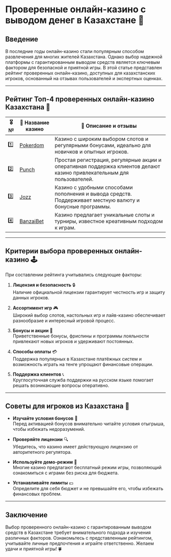 # Проверенные онлайн-казино с выводом денег в Казахстане 🎰

## Введение

В последние годы онлайн-казино стали популярным способом развлечения для многих жителей Казахстана. Однако выбор надежной платформы с гарантированным выводом средств является ключевым фактором для безопасной и приятной игры. В этой статье представлен рейтинг проверенных онлайн-казино, доступных для казахстанских игроков, основанный на отзывах пользователей и экспертных оценках.

---

## Рейтинг Топ-4 проверенных онлайн-казино Казахстана 🌟

| 🎖️ № | 🎲 Название казино | 💬 Описание и отзывы |
|------|---------------------|----------------------|
| 1️⃣ | [Pokerdom](https://brandplay.link/4k77v2yx) | Казино с широким выбором слотов и регулярными бонусами, идеально для новичков и опытных игроков. |
| 2️⃣ | [Punch](https://betpunch1.com/d638d6d39) | Простая регистрация, регулярные акции и оперативная поддержка клиентов делают казино привлекательным для пользователей. |
| 3️⃣ | [Jozz](https://tk435zi5i9.com/alt/jozz/registration?e8250665e216213938eeaefaf3e61c0a) | Казино с удобными способами пополнения и вывода средств. Поддерживает местную валюту и бонусные программы. |
| 4️⃣ | [BanzaiBet](https://bnzstr009.com/e9rVJ) | Казино предлагает уникальные слоты и турниры, известное креативным подходом к играм. |

---

## Критерии выбора проверенных онлайн-казино 🕹️

При составлении рейтинга учитывались следующие факторы:

1. **Лицензия и безопасность** 🔒  
   Наличие официальной лицензии гарантирует честность игр и защиту данных игроков.

2. **Ассортимент игр** 🎮  
   Широкий выбор слотов, настольных игр и лайв-казино обеспечивает разнообразие и интересный игровой процесс.

3. **Бонусы и акции** 🎁  
   Приветственные бонусы, фриспины и программы лояльности привлекают новых игроков и удерживают постоянных.

4. **Способы оплаты** 💳  
   Поддержка популярных в Казахстане платёжных систем и возможность играть на тенге упрощают финансовые операции.

5. **Поддержка клиентов** 📞  
   Круглосуточная служба поддержки на русском языке помогает решать возникающие вопросы оперативно.

---

## Советы для игроков из Казахстана 🧾

- **Изучайте условия бонусов** 📜  
  Перед активацией бонусов внимательно читайте условия отыгрыша, чтобы избежать недоразумений.

- **Проверяйте лицензии** 🔍  
  Убедитесь, что казино имеет действующую лицензию от авторитетного регулятора.

- **Используйте демо-режим** 🎲  
  Многие казино предлагают бесплатный режим игры, позволяющий ознакомиться с играми без риска для бюджета.

- **Устанавливайте лимиты** 💵  
  Определите для себя бюджет и не превышайте его, чтобы избежать финансовых проблем.

---

## Заключение

Выбор проверенного онлайн-казино с гарантированным выводом средств в Казахстане требует внимательного подхода и изучения различных факторов. Ознакомьтесь с представленным рейтингом, учитывайте личные предпочтения и играйте ответственно. Желаем удачи и приятной игры! 🍀
